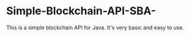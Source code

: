 # Simple-Blockchain-API-SBA-
This is a simple blockchain API for Java. It's very basic and easy to use.

